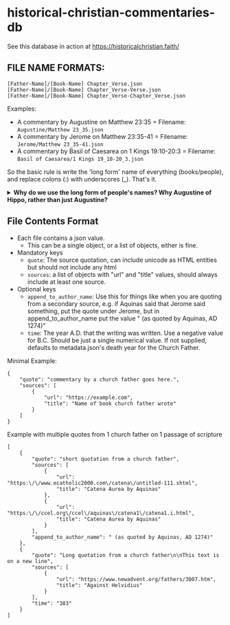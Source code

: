 # historical-christian-commentaries-db

See this database in action at https://historicalchristian.faith/

## FILE NAME FORMATS:

```
[Father-Name]/[Book-Name] Chapter_Verse.json
[Father-Name]/[Book-Name] Chapter_Verse-Verse.json
[Father-Name]/[Book-Name] Chapter_Verse-Chapter_Verse.json
```

Examples:
- A commentary by Augustine on Matthew 23:35 = Filename: `Augustine/Matthew 23_35.json`
- A commentary by Jerome on Matthew 23:35-41 = Filename: `Jerome/Matthew 23_35-41.json`
- A commentary by Basil of Caesarea on 1 Kings 19:10-20:3 = Filename: `Basil of Caesarea/1 Kings 19_10-20_3.json`

So the basic rule is write the 'long form' name of everything (books/people), and replace colons (:) with underscores (_). That's it.

<details>
    <summary><b>Why do we use the long form of people's names? Why Augustine of Hippo, rather than just Augustine?</b></summary>

The reason for this is simple enough - In his Catena Aurea, Aquinas lists "Maximus" as the author for several commentaries. 

On a Maximus commentary of Luke 3:7-9, Aquinas prefixes the quotation with "lib. Ascet.", which easily enough points to Liber Asceticus, a writing by [Maximus the Confessor](https://en.wikipedia.org/wiki/Maximus_the_Confessor#Writings). 

However on a Maximus commentary on Luke 2:8-12 and Matthew 3:1-3, Aquinas prefixes the quotations with "in Serm. Nativ. 4." and "Hom. in Joan. Bap. nat. 1." - and it does not appear Maximus the Confessor left us any sermons or homilies [among his writings](https://en.wikipedia.org/wiki/Maximus_the_Confessor#Writings). However Maximus of Turin [left many of both](https://en.wikipedia.org/wiki/Maximus_of_Turin#Works), and is likely these source for these commentaries Aquinas quoted.

Having to dig into problems like that increase the rate at which my gray hair grows, therefore we seek the most descriptive names possible for each person in this repo.

We also accept that for some people, it is not possible/necessary. For example, `Jerome` is universally understood to refer to a single man, and he doesn't have any kind of commonly known longer-form name. However, while `Augustine` is universally understood to refer to a single man, he does have a common longer-form name which we therefore use, `Augustine of Hippo`.
</details>


## File Contents Format

- Each file contains a json value.
  - This can be a single object, or a list of objects, either is fine. 
- Mandatory keys
  - `quote`: The source quotation, can include unicode as HTML entities but should not include any html
  - `sources`: a list of objects with "url" and "title" values, should always include at least one source.
- Optional keys
  - `append_to_author_name`: Use this for things like when you are quoting from a secondary source, e.g. if Aquinas said that Jerome said something, put the quote under Jerome, but in append_to_author_name put the value " (as quoted by Aquinas, AD 1274)"
  - `time`: The year A.D. that the writing was written. Use a negative value for B.C. Should be just a single numerical value. If not supplied, defaults to metadata.json's death year for the Church Father.

Minimal Example:
```
{
    "quote": "commentary by a church father goes here.",
    "sources": [
        {
            "url": "https://example.com",
            "title": "Name of book church father wrote"
        }
    ]
}
```

Example with multiple quotes from 1 church father on 1 passage of scripture
```
[
    {
        "quote": "short quotation from a church father",
        "sources": [
            {
                "url": "https:\/\/www.ecatholic2000.com\/catena\/untitled-111.shtml",
                "title": "Catena Aurea by Aquinas"
            },
            {
                "url": "https:\/\/ccel.org\/ccel\/aquinas\/catena1\/catena1.i.html",
                "title": "Catena Aurea by Aquinas"
            }
        ],
        "append_to_author_name": " (as quoted by Aquinas, AD 1274)"
    },
    {
        "quote": "Long quotation from a church father\n\nThis text is on a new line",
        "sources": [
            {
                "url": "https://www.newadvent.org/fathers/3007.htm",
                "title": "Against Helvidius"
            }
        ],
        "time": "383"
    }
]
```
